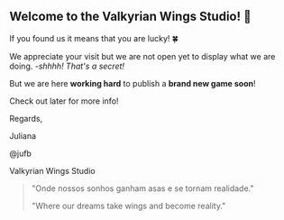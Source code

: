 ## Welcome to the Valkyrian Wings Studio! 👋

If you found us it means that you are lucky! 🍀

We appreciate your visit but we are not open yet to display what we are doing. *-shhhh! That's a secret!*

But we are here **working hard** to publish a **brand new game soon**!



Check out later for more info!


Regards,

Juliana

@jufb

Valkyrian Wings Studio

> "Onde nossos sonhos ganham asas e se tornam realidade."
> 
> "Where our dreams take wings and become reality."



<!--

**Here are some ideas to get you started:**

🙋‍♀️ A short introduction - what is your organization all about?
🌈 Contribution guidelines - how can the community get involved?
👩‍💻 Useful resources - where can the community find your docs? Is there anything else the community should know?
🍿 Fun facts - what does your team eat for breakfast?
🧙 Remember, you can do mighty things with the power of [Markdown](https://docs.github.com/github/writing-on-github/getting-started-with-writing-and-formatting-on-github/basic-writing-and-formatting-syntax)
-->

